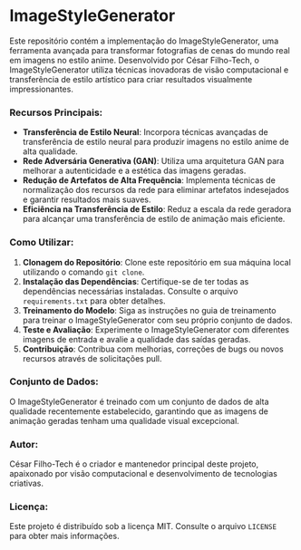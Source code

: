 # ImageStyleGenerator
Este repositório contém a implementação do ImageStyleGenerator, uma ferramenta avançada para transformar fotografias de cenas do mundo real em imagens no estilo anime. Desenvolvido por César Filho-Tech, o ImageStyleGenerator utiliza técnicas inovadoras de visão computacional e transferência de estilo artístico para criar resultados visualmente impressionantes.

### Recursos Principais:
- **Transferência de Estilo Neural**: Incorpora técnicas avançadas de transferência de estilo neural para produzir imagens no estilo anime de alta qualidade.
- **Rede Adversária Generativa (GAN)**: Utiliza uma arquitetura GAN para melhorar a autenticidade e a estética das imagens geradas.
- **Redução de Artefatos de Alta Frequência**: Implementa técnicas de normalização dos recursos da rede para eliminar artefatos indesejados e garantir resultados mais suaves.
- **Eficiência na Transferência de Estilo**: Reduz a escala da rede geradora para alcançar uma transferência de estilo de animação mais eficiente.

### Como Utilizar:
1. **Clonagem do Repositório**: Clone este repositório em sua máquina local utilizando o comando `git clone`.
2. **Instalação das Dependências**: Certifique-se de ter todas as dependências necessárias instaladas. Consulte o arquivo `requirements.txt` para obter detalhes.
3. **Treinamento do Modelo**: Siga as instruções no guia de treinamento para treinar o ImageStyleGenerator com seu próprio conjunto de dados.
4. **Teste e Avaliação**: Experimente o ImageStyleGenerator com diferentes imagens de entrada e avalie a qualidade das saídas geradas.
5. **Contribuição**: Contribua com melhorias, correções de bugs ou novos recursos através de solicitações pull.

### Conjunto de Dados:
O ImageStyleGenerator é treinado com um conjunto de dados de alta qualidade recentemente estabelecido, garantindo que as imagens de animação geradas tenham uma qualidade visual excepcional.

### Autor:
César Filho-Tech é o criador e mantenedor principal deste projeto, apaixonado por visão computacional e desenvolvimento de tecnologias criativas.

### Licença:
Este projeto é distribuído sob a licença MIT. Consulte o arquivo `LICENSE` para obter mais informações.
